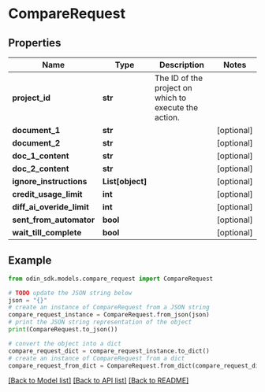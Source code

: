 # CompareRequest


## Properties

Name | Type | Description | Notes
------------ | ------------- | ------------- | -------------
**project_id** | **str** | The ID of the project on which to execute the action. | 
**document_1** | **str** |  | [optional] 
**document_2** | **str** |  | [optional] 
**doc_1_content** | **str** |  | [optional] 
**doc_2_content** | **str** |  | [optional] 
**ignore_instructions** | **List[object]** |  | [optional] 
**credit_usage_limit** | **int** |  | [optional] 
**diff_ai_overide_limit** | **int** |  | [optional] 
**sent_from_automator** | **bool** |  | [optional] 
**wait_till_complete** | **bool** |  | [optional] 

## Example

```python
from odin_sdk.models.compare_request import CompareRequest

# TODO update the JSON string below
json = "{}"
# create an instance of CompareRequest from a JSON string
compare_request_instance = CompareRequest.from_json(json)
# print the JSON string representation of the object
print(CompareRequest.to_json())

# convert the object into a dict
compare_request_dict = compare_request_instance.to_dict()
# create an instance of CompareRequest from a dict
compare_request_from_dict = CompareRequest.from_dict(compare_request_dict)
```
[[Back to Model list]](../README.md#documentation-for-models) [[Back to API list]](../README.md#documentation-for-api-endpoints) [[Back to README]](../README.md)


